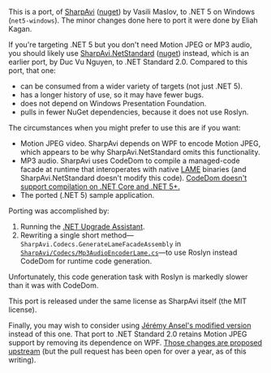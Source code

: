 This is a port, of [SharpAvi](https://github.com/baSSiLL/SharpAvi) ([nuget](https://www.nuget.org/packages/SharpAvi/)) by Vasili Maslov, to .NET 5 on Windows (`net5-windows`). The minor changes done here to port it were done by Eliah Kagan.

If you're targeting .NET 5 but you don't need Motion JPEG or MP3 audio, you should likely use [SharpAvi.NetStandard](https://github.com/nguyenvuduc/SharpAvi) ([nuget](https://www.nuget.org/packages/SharpAvi.NetStandard/)) instead, which is an earlier port, by Duc Vu Nguyen, to .NET Standard 2.0. Compared to this port, that one:

- can be consumed from a wider variety of targets (not just .NET 5).
- has a longer history of use, so it may have fewer bugs.
- does not depend on Windows Presentation Foundation.
- pulls in fewer NuGet dependencies, because it does not use Roslyn.

The circumstances when you might prefer to use this are if you want:

- Motion JPEG video. SharpAvi depends on WPF to encode Motion JPEG, which appears to be why SharpAvi.NetStandard omits this functionality.
- MP3 audio. SharpAvi uses CodeDom to compile a managed-code facade at runtime that interoperates with native [LAME](https://lame.sourceforge.io/) binaries (and SharpAvi.NetStandard doesn't modify this code). [CodeDom doesn't support compilation on .NET Core and .NET 5+.](https://docs.microsoft.com/en-us/dotnet/core/compatibility/unsupported-apis#systemcodedomcompiler)
- The ported (.NET 5) sample application.

Porting was accomplished by:

1. Running the [.NET Upgrade Assistant](https://aka.ms/dotnet-upgrade-assistant-overview).
2. Rewriting a single short method&mdash;`SharpAvi.Codecs.GenerateLameFacadeAssembly` in [`SharpAvi/Codecs/Mp3AudioEncoderLame.cs`](https://github.com/EliahKagan/SharpAvi/blob/master/SharpAvi/Codecs/Mp3AudioEncoderLame.cs)&mdash;to use Roslyn instead CodeDom for runtime code generation.

Unfortunately, this code generation task with Roslyn is markedly slower than it was with CodeDom.

This port is released under the same license as SharpAvi itself (the MIT license).

Finally, you may wish to consider using [Jérémy Ansel's modified version](https://github.com/JeremyAnsel/SharpAvi/tree/net_standard) instead of this one. That port to .NET Standard 2.0 retains Motion JPEG support by removing its dependence on WPF. [Those changes are proposed upstream](https://github.com/baSSiLL/SharpAvi/pull/27) (but the pull request has been open for over a year, as of this writing).
